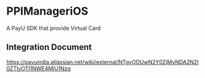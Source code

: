 # PPIManageriOS

A PayU SDK that provide Virtual Card

## Integration Document
 https://payuindia.atlassian.net/wiki/external/NTgyODUwN2Y0ZjMyNDA2N2I0ZTIyOTI1NWE4MjU1Nzg 
